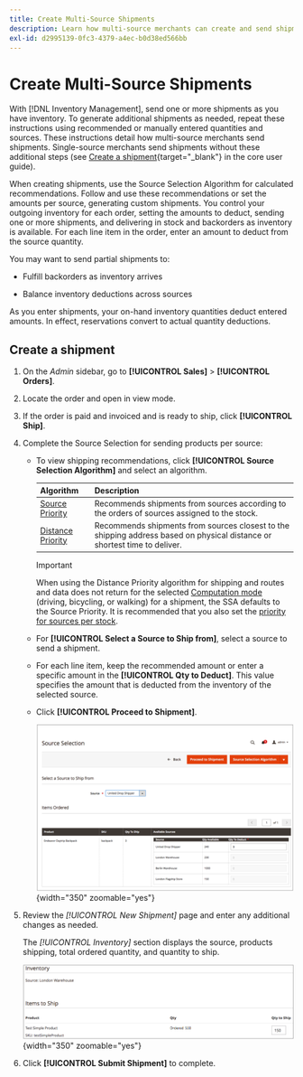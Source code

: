 ```yaml
---
title: Create Multi-Source Shipments
description: Learn how multi-source merchants can create and send shipments.
exl-id: d2995139-0fc3-4379-a4ec-b0d38ed566bb
---
```

# Create Multi-Source Shipments

With [!DNL Inventory Management], send one or more shipments as you have inventory. To generate additional shipments as needed, repeat these instructions using recommended or manually entered quantities and sources. These instructions detail how multi-source merchants send shipments. Single-source merchants send shipments without these additional steps (see [Create a shipment](../stores-purchase/shipments.md#create-a-shipment){target="_blank"} in the core user guide).

When creating shipments, use the Source Selection Algorithm for calculated recommendations. Follow and use these recommendations or set the amounts per source, generating custom shipments. You control your outgoing inventory for each order, setting the amounts to deduct, sending one or more shipments, and delivering in stock and backorders as inventory is available. For each line item in the order, enter an amount to deduct from the source quantity.

You may want to send partial shipments to:

- Fulfill backorders as inventory arrives

- Balance inventory deductions across sources

As you enter shipments, your on-hand inventory quantities deduct entered amounts. In effect, reservations convert to actual quantity deductions.

## Create a shipment

1. On the _Admin_ sidebar, go to **[!UICONTROL Sales]** > **[!UICONTROL Orders]**.

1. Locate the order and open in view mode.

1. If the order is paid and invoiced and is ready to ship, click **[!UICONTROL Ship]**.

1. Complete the Source Selection for sending products per source:

   - To view shipping recommendations, click **[!UICONTROL Source Selection Algorithm]** and select an algorithm.

      |Algorithm|Description|
      |--|--|
      |[Source Priority](source-priority-algorithm.md)|Recommends shipments from sources according to the orders of sources assigned to the stock.|
      |[Distance Priority](distance-priority-algorithm.md)|Recommends shipments from sources closest to the shipping address based on physical distance or shortest time to deliver.|

      >[!IMPORTANT]
      >
      >When using the Distance Priority algorithm for shipping and routes and data does not return for the selected [Computation mode](distance-priority-algorithm.md) (driving, bicycling, or walking) for a shipment, the SSA defaults to the Source Priority. It is recommended that you also set the [priority for sources per stock](stocks-prioritize-sources.md).


   - For  **[!UICONTROL Select a Source to Ship from]**, select a source to send a shipment.

   - For each line item, keep the recommended amount or enter a specific amount in the **[!UICONTROL Qty to Deduct]**. This value specifies the amount that is deducted from the inventory of the selected source.

   - Click **[!UICONTROL Proceed to Shipment]**.

      ![Select a Source and enter a Quantity](assets/shipment-adobe-shipping-sources.png){width="350" zoomable="yes"}

1. Review the _[!UICONTROL New Shipment]_ page and enter any additional changes as needed.

   The _[!UICONTROL Inventory]_ section displays the source, products shipping, total ordered quantity, and quantity to ship.

   ![Inventory details for the shipment, example partial shipment](assets/inventory-shipment-details.png){width="350" zoomable="yes"}

1. Click **[!UICONTROL Submit Shipment]** to complete.
